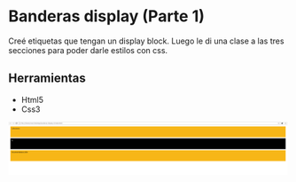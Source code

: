 # Banderas display (Parte 1) 
Creé etiquetas que tengan un display block. Luego le di una clase a las tres secciones para poder darle estilos con css.
## Herramientas
* Html5
* Css3

![recursos](assets/docs/img/captura1.png)
